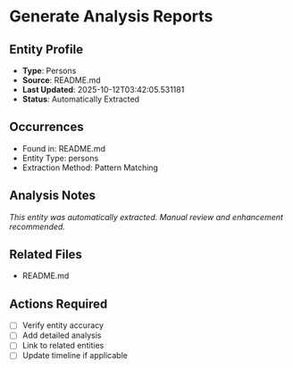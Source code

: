 # Generate Analysis Reports

## Entity Profile
- **Type**: Persons
- **Source**: README.md
- **Last Updated**: 2025-10-12T03:42:05.531181
- **Status**: Automatically Extracted

## Occurrences
- Found in: README.md
- Entity Type: persons
- Extraction Method: Pattern Matching

## Analysis Notes
*This entity was automatically extracted. Manual review and enhancement recommended.*

## Related Files
- README.md

## Actions Required
- [ ] Verify entity accuracy
- [ ] Add detailed analysis
- [ ] Link to related entities
- [ ] Update timeline if applicable
